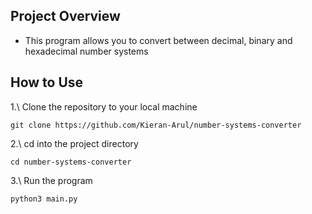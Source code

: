## Project Overview

- This program allows you to convert between decimal, binary and hexadecimal number systems

## How to Use

1.\ Clone the repository to your local machine
	
	git clone https://github.com/Kieran-Arul/number-systems-converter

2.\ cd into the project directory

	cd number-systems-converter

3.\ Run the program

	python3 main.py
